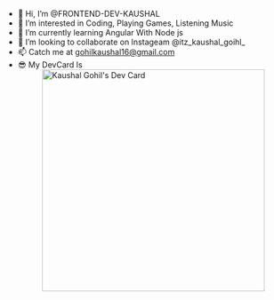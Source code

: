 - 👋 Hi, I’m @FRONTEND-DEV-KAUSHAL
- 👀 I’m interested in Coding, Playing Games, Listening Music 
- 🌱 I’m currently learning Angular With Node js
- 💞️ I’m looking to collaborate on Instageam @itz_kaushal_goihl_
- 📫 Catch me at gohilkaushal16@gmail.com
- 😎 My DevCard Is    
&nbsp;&nbsp;&nbsp;&nbsp;&nbsp;&nbsp;&nbsp;&nbsp;&nbsp;&nbsp;&nbsp;<a href="https://app.daily.dev/kaushal"><img src="https://api.daily.dev/devcards/28f4ce5da0f44c1d9394d86b80c0ac97.png?r=0su" width="400" alt="Kaushal Gohil's Dev Card"/></a>
<!---
FRONTEND-DEV-KAUSHAL/FRONTEND-DEV-KAUSHAL is a ✨ special ✨ repository because its `README.md` (this file) appears on your GitHub profile.
You can click the Preview link to take a look at your changes.
--->
